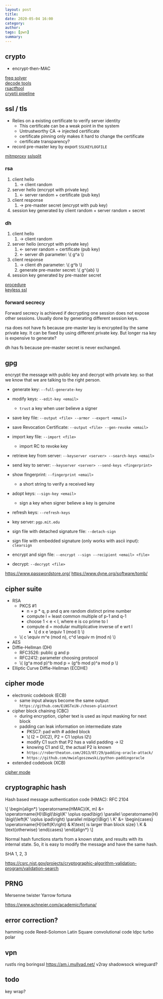 ```yaml
---
layout: post
title: 
date: 2020-05-04 16:00
category: 
author: 
tags: [pwn]
summary: 
---
```


## crypto

* encrypt-then-MAC

[freq solver](https://quipqiup.com)  
[decode tools](https://www.dcode.fr/tools-list#0)  
[rsactftool](https://github.com/Ganapati/RsaCtfTool)  
[cryptii pipeline](https://cryptii.com/)  

## ssl / tls

* Relies on a existing certificate to verify server identity
  * This certificate can be a weak point in the system
  * Untrustworthy CA -> injected certificate
  * certificate pinning only makes it hard to change the certificate
  * certificate transparency?
* record pre-master key by export `SSLKEYLOGFILE`

[mitmproxy](https://github.com/mitmproxy/mitmproxy)
[sslsplit](https://github.com/droe/sslsplit)

### rsa 

1. client hello
   1. -> client random
2. server hello (encrypt with private key)
   1. <- server random + certificate (pub key)
3. client response
   1. -> pre-master secret (encrypt with pub key)
4. session key generated by client random + server random + secret

### dh

1. client hello
   1. -> client random
2. server hello (encrypt with private key)
   1. <- server random + certificate (pub key)
   2. <- server dh parameter: \\( g^a \\)
3. client response
   1. -> client dh parameter: \\( g^b \\)
   2. generate pre-master secret: \\( g^{ab} \\)
4. session key generated by pre-master secret

[procedure](https://www.cloudflare.com/learning/ssl/what-happens-in-a-tls-handshake/)  
[keyless ssl](https://www.cloudflare.com/learning/ssl/keyless-ssl/)

### forward secrecy

Forward secrecy is achieved if decrypting one session does not expose other sessions.
Usually done by generating different session keys.

rsa does not have fs because pre-master key is encrypted by the same private key.
It can be fixed by using different private key.
But longer rsa key is expensive to generate?

dh has fs because pre-master secret is never exchanged.

## gpg

encrypt the message with public key and decrypt with private key.
so that we know that we are talking to the right person.

* generate key: `--full-generate-key`
* modify keys: `--edit-key <email>`
  * `trust` a key when user believe a signer
* save key file: `--output <file> --armor --export <email>`
* save Revocation Certificate: `--output <file> --gen-revoke <email>`
* import key file: `--import <file>`
  * import RC to revoke key

* retrieve key from server: `--keyserver <server> --search-keys <email>`
* send key to server: `--keyserver <server> --send-keys <fingerprint>`
* show fingerprint: `--fingerprint <email>`
  * a short string to verify a received key
* adopt keys: `--sign-key <email>`
  * sign a key when signer believe a key is genuine
* refresh keys: `--refresh-keys`
* key server: `pgp.mit.edu`

* sign file with detached signature file: `--detach-sign`
* sign file with embedded signature (only works with ascii input): `clearsign`
* encrypt and sign file: `--encrypt --sign --recipient <email> <file>`
* decrypt: `--decrypt <file>`

https://www.passwordstore.org/
https://www.dyne.org/software/tomb/

## cipher suite

* RSA
  * PKCS #1
    * n = p * q, p and q are random distinct prime number
    * compute l = least common multiple of p-1 and q-1
    * choose 1 < e < l, where e is co prime to l
    * compute d = modular multiplicative inverse of e wrt l
      * \\( d x e \equiv 1 (mod l) \\)
  * \\( c \equiv m^e (mod n), c^d \equiv m (mod n) \\)
* AES
* Diffie-Hellman (DH)
  * RFC3526: public g and p
  * RFC2412: parameter choosing protocol
  * \\( (g^a mod p)^b mod p = (g^b mod p)^a mod p \\)
* Elliptic Curve Diffie-Hellman (ECDHE)

## cipher mode

* electronic codebook (ECB)
  * same input always become the same output: `https://github.com/EiNSTeiN-/chosen-plaintext`
* cipher block chaining (CBC)
  * during encryption, cipher text is used as input masking for next block
  * padding can leak information on intermediate state
    * PKSC7: pad with # added block
    * \\( I2 = D(C2), P2 = C1 \oplus I2\\)
    * modify C1 such that P2 has a valid padding -> I2
    * knowing C1 and I2, the actual P2 is known
    * `https://robertheaton.com/2013/07/29/padding-oracle-attack/`
    * `https://github.com/mwielgoszewski/python-paddingoracle`
* extended codebook (XCB)

[cipher mode](https://en.wikipedia.org/wiki/Block_cipher_mode_of_operation)

## cryptographic hash

Hash based message authentication code (HMAC): RFC 2104

\\[
\begin{align*}
\operatorname{HMAC}(K, m) &= \operatorname{H}\Bigl(\bigl(K' \oplus opad\bigr) \parallel 
  \operatorname{H} \bigl(\left(K' \oplus ipad\right) \parallel m\bigr)\Bigr) \\
K' &= \begin{cases}
  \operatorname{H}\left(K\right) & K\text{ is larger than block size} \\
  K                              & \text{otherwise}
\end{cases}
\end{align*}
\\]

Normal hash functions starts from a known state, 
and results with its internal state.
So, it is easy to modify the message and have the same hash.

SHA 1, 2, 3

https://csrc.nist.gov/projects/cryptographic-algorithm-validation-program/validation-search

## PRNG

Mersenne twister
Yarrow
fortuna

https://www.schneier.com/academic/fortuna/

## error correction?

hamming code
Reed–Solomon
Latin Square
convolutional code
ldpc
turbo
polar

## vpn

rustls
ring
boringssl
https://am.i.mullvad.net/
v2ray
shadowsock
wireguard?

## todo

key wrap?
